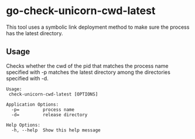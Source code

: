 # go-check-unicorn-cwd-latest

This tool uses a symbolic link deployment method to make sure the process has the latest directory.

## Usage


Checks whether the cwd of the pid that matches the process name specified with -p matches the latest directory among the directories specified with -d.

```
Usage:
 check-unicorn-cwd-latest [OPTIONS]

Application Options:
  -p=         process name
  -d=         release directory

Help Options:
  -h, --help  Show this help message
```

